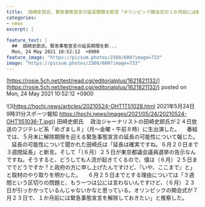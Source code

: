 ```yaml
---
title:  田崎史郎氏、緊急事態宣言の延長期間を断言「オリンピック開会式の１か月前には解除しておきたい」  
categories:
- news
excerpt: |
  
feature_text: |
  ##  田崎史郎氏、緊急事態宣言の延長期間を断...
  Mon, 24 May 2021 10:52:12  +0900
feature_image: "https://picsum.photos/2560/600?image=733"
image: "https://picsum.photos/2560/600?image=733"
---
```


[https://rosie.5ch.net/test/read.cgi/editorialplus/1621821132/](https://rosie.5ch.net/test/read.cgi/editorialplus/1621821132/)
posted on Mon, 24 May 2021 10:52:12  +0900

<!--more-->

![](https://hochi.news/articles/20210524-OHT1T51028.html 2021年5月24日 9時31分スポーツ報知 [https://hochi.news/images/2021/05/24/20210524-OHT1I51036-T.jpg)](https://hochi.news/images/2021/05/24/20210524-OHT1I51036-T.jpg)) 田崎史郎氏 　政治ジャーナリストの田崎史郎氏が２４日放送のフジテレビ系「めざまし８」（月〜金曜・午前８時）に生出演した。 　番組では、５月末に解除期限を迎える緊急事態宣言の延長の可能性について報じた。 　延長の可能性について聞かれた田崎氏は「延長は確実ですね。６月２０日まで３週間延長」と断言。そして「（６月）２５日が東京都議会議員選挙の告示なんですね。そうすると、どうしても人流が起きてくるので、僕は（６月）２５日まででどうですか？と政府の方に申し上げたんですけど、『いや、ここまで』と」と取材のやり取りを明かした。 　６月２５日までとする理由については「３週間という区切りの問題と、もう一つは公には言わないんですけど、（６月）２３日が引っかかっているんじゃないかなと思っている。オリンピックの開会式が７月２３日で、１か月前には緊急事態宣言を解除しておきたい」と推察した。
